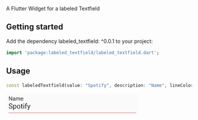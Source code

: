 A Flutter Widget for a labeled Textfield

## Getting started

Add the dependency labeled_textfield: ^0.0.1 to your project:
```dart
import 'package:labeled_textfield/labeled_textfield.dart';
```

## Usage

```dart
const labeledTextfield(value: "Spotify", description: "Name", lineColor: Colors.red)
```

![img.png](img.png)